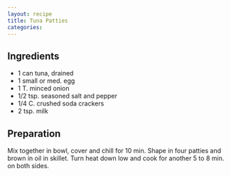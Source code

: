 ```yaml
---
layout: recipe
title: Tuna Patties
categories:
---
```


## Ingredients

- 1 can tuna, drained
- 1 small or med. egg
- 1 T. minced onion
- 1/2 tsp. seasoned salt and pepper
- 1/4 C. crushed soda crackers
- 2 tsp. milk

## Preparation

Mix together in bowl, cover and chill for 10 min.  Shape in four patties and brown in oil in skillet.  Turn heat down low and cook for another 5 to 8 min. on both sides.